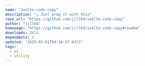 ```yaml
---
name: "svelte-code-copy"
description: "❏ Just wrap it with this"
repo_url: "https://github.com/jill64/svelte-code-copy"
author: "jill64"
homepage: "https://github.com/jill64/svelte-code-copy#readme"
downloads: 2415
dependents: 2
updated: "2025-03-01T04:36:57.837Z"
tags: 
  - ui
  - utility
---
```

